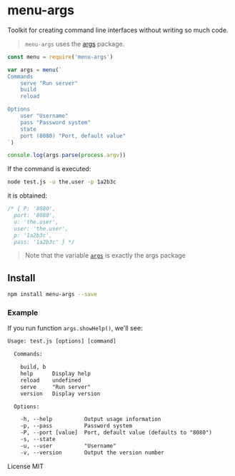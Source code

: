 # menu-args

Toolkit for creating command line interfaces without writing so much code.

> `menu-args` uses the [args](https://github.com/leo/args) package.

```js
const menu = require('menu-args')

var args = menu(`
Commands
    serve "Run server"
    build
    reload

Options
    user "Username"
    pass "Password system"
    state
    port (8080) "Port, default value"
`)

console.log(args.parse(process.argv))
```

If the command is executed:

```bash
node test.js -u the.user -p 1a2b3c
```

it is obtained:

```js
/* { P: '8080',
  port: '8080',
  u: 'the.user',
  user: 'the.user',
  p: '1a2b3c',
  pass: '1a2b3c' } */
```

> Note that the variable [`args`](https://github.com/leo/args) is exactly the args package

## Install

```bash
npm install menu-args --save
```

### Example

If you run function `args.showHelp()`, we'll see:

```txt
Usage: test.js [options] [command]

  Commands:

    build, b
    help      Display help
    reload    undefined
    serve     "Run server"
    version   Display version

  Options:

    -h, --help          Output usage information
    -p, --pass          Password system
    -P, --port [value]  Port, default value (defaults to "8080")
    -s, --state
    -u, --user          "Username"
    -v, --version       Output the version number
```

License MIT